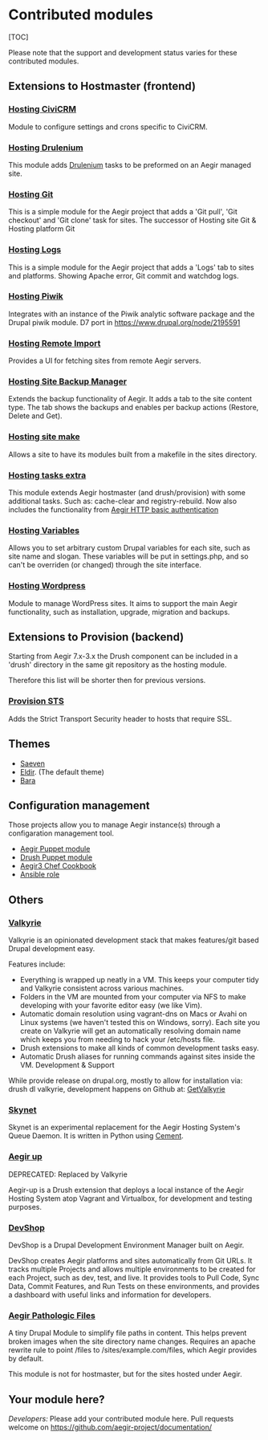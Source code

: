Contributed modules
===================

[TOC]

Please note that the support and development status varies for these contributed modules.

Extensions to Hostmaster (frontend)
-----------------------------------

### [Hosting CiviCRM](https://www.drupal.org/project/hosting_civicrm)

Module to configure settings and crons specific to CiviCRM.

### [Hosting Drulenium](https://www.drupal.org/project/hosting_drulenium)

This module adds [Drulenium](https://www.drupal.org/project/drulenium) tasks to be preformed on an Aegir managed site.

### [Hosting Git](https://www.drupal.org/project/hosting_git)

This is a simple module for the Aegir project that adds a 'Git pull', 'Git checkout' and 'Git clone' task for sites.
The successor of Hosting site Git & Hosting platform Git

### [Hosting Logs](https://www.drupal.org/project/hosting_logs)

This is a simple module for the Aegir project that adds a 'Logs' tab to sites and platforms. Showing Apache error, Git commit and watchdog logs.

### [Hosting Piwik](https://www.drupal.org/project/hosting_piwik)

Integrates with an instance of the Piwik analytic software package and the Drupal piwik module.
D7 port in https://www.drupal.org/node/2195591

### [Hosting Remote Import](https://www.drupal.org/project/hosting_remote_import)

Provides a UI for fetching sites from remote Aegir servers.

### [Hosting Site Backup Manager](https://www.drupal.org/project/hosting_site_backup_manager)

Extends the backup functionality of Aegir. It adds a tab to the site content type. The tab shows the backups and enables per backup actions (Restore, Delete and Get).

### [Hosting site make](https://github.com/mglaman/hosting_site_make)

Allows a site to have its modules built from a makefile in the sites directory.

### [Hosting tasks extra](https://www.drupal.org/project/hosting_tasks_extra)

This module extends Aegir hostmaster (and drush/provision) with some additional tasks. Such as: cache-clear and registry-rebuild.
Now also includes the functionality from [Aegir HTTP basic authentication](https://github.com/computerminds/aegir_http_basic)

### [Hosting Variables](https://www.drupal.org/project/hosting_variables)

Allows you to set arbitrary custom Drupal variables for each site, such as site name and slogan.
These variables will be put in settings.php, and so can't be overriden (or changed) through the site interface.

### [Hosting Wordpress](https://www.drupal.org/project/hosting_wordpress)

Module to manage WordPress sites. It aims to support the main Aegir functionality, such as installation, upgrade, migration and backups.


Extensions to Provision (backend)
---------------------------------

Starting from Aegir 7.x-3.x the Drush component can be included in a 'drush' directory in the same git repository as the hosting module.

Therefore this list will be shorter then for previous versions.

### [Provision STS](https://github.com/mlutfy/provision_sts)

Adds the Strict Transport Security header to hosts that require SSL.


Themes
------

*   [Saeven](https://www.drupal.org/project/saeven)
*   [Eldir](https://www.drupal.org/project/eldir). (The default theme)
*   [Bara](https://github.com/MartijnBraam/aegir-bara)

Configuration management
------------------------
Those projects allow you to manage Aegir instance(s) through a configaration management tool.

*   [Aegir Puppet module](https://www.drupal.org/project/puppet-aegir)
*   [Drush Puppet module](https://www.drupal.org/project/puppet-drush)
*   [Aegir3 Chef Cookbook](https://supermarket.chef.io/cookbooks/aegir3)
*   [Ansible role](https://github.com/GetValkyrie/ansible-role-aegir/)


Others
------

### [Valkyrie](https://www.drupal.org/project/valkyrie)

Valkyrie is an opinionated development stack that makes features/git based Drupal development easy.

Features include:
*   Everything is wrapped up neatly in a VM. This keeps your computer tidy and Valkyrie consistent across various machines.
*   Folders in the VM are mounted from your computer via NFS to make developing with your favorite editor easy (we like Vim).
*   Automatic domain resolution using vagrant-dns on Macs or Avahi on Linux systems (we haven't tested this on Windows, sorry). Each site you create on Valkyrie will get an automatically resolving domain name which keeps you from needing to hack your /etc/hosts file.
*   Drush extensions to make all kinds of common development tasks easy.
*   Automatic Drush aliases for running commands against sites inside the VM.
Development & Support

While provide release on drupal.org, mostly to allow for installation via: drush dl valkyrie, development happens on Github at: [GetValkyrie](https://github.com/GetValkyrie/valkyrie)


### [Skynet](https://github.com/PraxisLabs/skynet)

Skynet is an experimental replacement for the Aegir Hosting System's Queue Daemon. It is written in Python using [Cement](http://builtoncement.org).


### [Aegir up](https://www.drupal.org/project/aegir-up)

DEPRECATED: Replaced by Valkyrie

Aegir-up is a Drush extension that deploys a local instance of the Aegir Hosting System atop Vagrant and Virtualbox, for development and testing purposes.

### [DevShop](https://www.drupal.org/project/devshop)

DevShop is a Drupal Development Environment Manager built on Aegir.

DevShop creates Aegir platforms and sites automatically from Git URLs. It tracks multiple Projects and allows multiple environments to be created for each Project, such as dev, test, and live. It provides tools to Pull Code, Sync Data, Commit Features, and Run Tests on these environments, and provides a dashboard with useful links and information for developers.

### [Aegir Pathologic Files](https://github.com/Lab43/aegir-pathologic-files)

A tiny Drupal Module to simplify file paths in content. This helps prevent broken images when the site directory name changes. Requires an apache rewrite rule to point /files to /sites/example.com/files, which Aegir provides by default.

This module is not for hostmaster, but for the sites hosted under Aegir.


Your module here?
-----------------

_Developers:_ Please add your contributed module here. Pull requests welcome on https://github.com/aegir-project/documentation/
